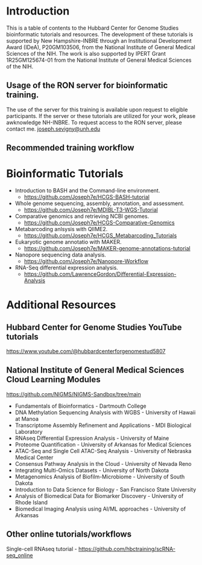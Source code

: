 # Introduction
This is a table of contents to the Hubbard Center for Genome Studies bioinformatic tutorials and resources. The development of these tutorials is supported by New Hampshire-INBRE through an Institutional Development Award (IDeA), P20GM103506, from the National Institute of General Medical Sciences of the NIH. The work is also supported by IPERT Grant 1R25GM125674-01 from the National Institute of General Medical Sciences of the NIH.

## Usage of the RON server for bioinformatic training.
The use of the server for this training is available upon request to eligible participants. If the server or these tutorials are utilized for your work, please awknowledge NH-INBRE. To request access to the RON server, please contact me. joseph.sevigny@unh.edu



## Recommended training workflow



# Bioinformatic Tutorials
* Introduction to BASH and the Command-line environment.
  * https://github.com/Joseph7e/HCGS-BASH-tutorial  
* Whole genome sequencing, assembly, annotation, and assessment.
  * https://github.com/Joseph7e/MDIBL-T3-WGS-Tutorial  
* Comparative genomics and retrieving NCBI genomes.
  * https://github.com/Joseph7e/HCGS-Comparative-Genomics  
* Metabarcoding anlsysis with QIIME2.
  * https://github.com/Joseph7e/HCGS_Metabarcoding_Tutorials  
* Eukaryotic genome annotatio with MAKER.
  * https://github.com/Joseph7e/MAKER-genome-annotations-tutorial  
* Nanopore sequencing data analysis.
  * https://github.com/Joseph7e/Nanopore-Workflow  
* RNA-Seq differential expression analysis.
  * https://github.com/LawrenceGordon/Differential-Expression-Analysis  

## 


# Additional Resources

## Hubbard Center for Genome Studies YouTube tutorials  
  https://www.youtube.com/@hubbardcenterforgenomestud5807

## National Institute of General Medical Sciences Cloud Learning Modules  
https://github.com/NIGMS/NIGMS-Sandbox/tree/main  
* Fundamentals of Bioinformatics - Dartmouth College  
* DNA Methylation Sequencing Analysis with WGBS - University of Hawaii at Manoa  
* Transcriptome Assembly Refinement and Applications - MDI Biological Laboratory  
* RNAseq Differential Expression Analysis - University of Maine  
* Proteome Quantification - University of Arkansas for Medical Sciences  
* ATAC-Seq and Single Cell ATAC-Seq Analysis - University of Nebraska Medical Center  
* Consensus Pathway Analysis in the Cloud - University of Nevada Reno  
* Integrating Multi-Omics Datasets - University of North Dakota  
* Metagenomics Analysis of Biofilm-Microbiome - University of South Dakota  
* Introduction to Data Science for Biology - San Francisco State University  
* Analysis of Biomedical Data for Biomarker Discovery - University of Rhode Island  
* Biomedical Imaging Analysis using AI/ML approaches - University of Arkansas

## Other online tutorials/workflows
Single-cell RNAseq tutorial - https://github.com/hbctraining/scRNA-seq_online
